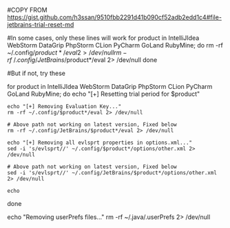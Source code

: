 #COPY FROM https://gist.github.com/h3ssan/9510fbb2291d41b090cf52adb2edd1c4#file-jetbrains-trial-reset-md

#In some cases, only these lines will work
for product in IntelliJIdea WebStorm DataGrip PhpStorm CLion PyCharm GoLand RubyMine; do
    rm -rf ~/.config/$product*/eval 2> /dev/null
    rm -rf ~/.config/JetBrains/$product*/eval 2> /dev/null
done

#But if not, try these

for product in IntelliJIdea WebStorm DataGrip PhpStorm CLion PyCharm GoLand RubyMine; do
    echo "[+] Resetting trial period for $product"

    echo "[+] Removing Evaluation Key..."
    rm -rf ~/.config/$product*/eval 2> /dev/null

    # Above path not working on latest version, Fixed below
    rm -rf ~/.config/JetBrains/$product*/eval 2> /dev/null

    echo "[+] Removing all evlsprt properties in options.xml..."
    sed -i 's/evlsprt//' ~/.config/$product*/options/other.xml 2> /dev/null

    # Above path not working on latest version, Fixed below
    sed -i 's/evlsprt//' ~/.config/JetBrains/$product*/options/other.xml 2> /dev/null

    echo
done

echo "Removing userPrefs files..."
rm -rf ~/.java/.userPrefs 2> /dev/null

